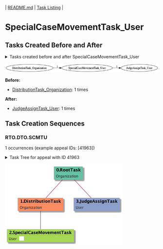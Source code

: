 | [README.md](/README.md) | [Task Listing](tasklist.md) |

# SpecialCaseMovementTask_User

## Tasks Created Before and After

<details><summary>Tasks created before and after SpecialCaseMovementTask_User</summary>

```
digraph G {
rankdir="LR";
"SpecialCaseMovementTask_User" -> "JudgeAssignTask_User" [label=1]
"DistributionTask_Organization" -> "SpecialCaseMovementTask_User" [label=1]
}
```
</details>

![SpecialCaseMovementTask_User](dot/SpecialCaseMovementTask_User.dot.png)

**Before:**

   * [DistributionTask_Organization](DistributionTask_Organization.md): 1 times

**After:**

   * [JudgeAssignTask_User](JudgeAssignTask_User.md): 1 times

## Task Creation Sequences

### RTO.DTO.SCMTU

1 occurrences (example appeal IDs: [41963])

<details><summary>Task Tree for appeal with ID 41963</summary>

```
@startuml
skinparam {
  ObjectBorderColor #555
  ObjectBorderThickness 0
  ObjectFontStyle bold
  ObjectFontSize 14
  ObjectAttributeFontColor #333
  ObjectAttributeFontSize 12
}
  object 0.RootTask #66c2a5 {
Organization
}
  object 1.DistributionTask #fc8d62 {
Organization
}
  object 2.SpecialCaseMovementTask #a6d854 {
User  <back:white>    </back>
}
  object 3.JudgeAssignTask #8da0cb {
User
}
0.RootTask -- 1.DistributionTask
1.DistributionTask -- 2.SpecialCaseMovementTask
0.RootTask -- 3.JudgeAssignTask
@enduml
```
</details>

![RTO.DTO.SCMTU-41963](uml/RTO.DTO.SCMTU-41963.png)

